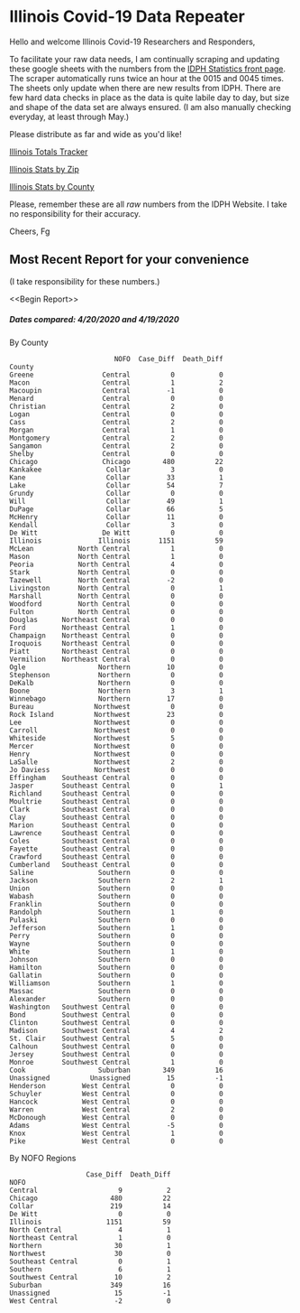 # Illinois Covid-19 Data Repeater

Hello and welcome Illinois Covid-19 Researchers and Responders,

To facilitate your raw data needs, I am continually scraping and updating these google sheets with the numbers from the [IDPH Statistics front page](http://www.dph.illinois.gov/covid19/covid19-statistics). 
The scraper automatically runs twice an hour at the 0015 and 0045 times. The sheets only update when there are new results from IDPH.
There are few hard data checks in place as the data is quite labile day to day, but size and shape of the data set are always ensured. 
(I am also manually checking everyday, at least through May.)

Please distribute as far and wide as you'd like!

[Illinois Totals Tracker](https://drive.google.com/open?id=1MWNebArAjjTTtJdxQcnUakShSbADhccx3xw28L2Nflo)

[Illinois Stats by Zip](https://drive.google.com/open?id=11P36C4z4B2vIXSfgchfAwWfLRnUD0zqg0Ki-MWCiC58)

[Illinois Stats by County](https://drive.google.com/open?id=1sbLLUOqEv_s2eOh3iQyWRw7JOB8rixfu1oBXgPy8zP8)

Please, remember these are all _raw_ numbers from the IDPH Website.
I take no responsibility for their accuracy.

Cheers, Fg

## Most Recent Report for your convenience
(I take responsibility for these numbers.)

\<<Begin Report\>>

##### Dates compared: 4/20/2020 and 4/19/2020

By County

```
                          NOFO  Case_Diff  Death_Diff
County                                               
Greene                 Central          0           0
Macon                  Central          1           2
Macoupin               Central         -1           0
Menard                 Central          0           0
Christian              Central          2           0
Logan                  Central          0           0
Cass                   Central          2           0
Morgan                 Central          1           0
Montgomery             Central          2           0
Sangamon               Central          2           0
Shelby                 Central          0           0
Chicago                Chicago        480          22
Kankakee                Collar          3           0
Kane                    Collar         33           1
Lake                    Collar         54           7
Grundy                  Collar          0           0
Will                    Collar         49           1
DuPage                  Collar         66           5
McHenry                 Collar         11           0
Kendall                 Collar          3           0
De Witt                De Witt          0           0
Illinois              Illinois       1151          59
McLean           North Central          1           0
Mason            North Central          1           0
Peoria           North Central          4           0
Stark            North Central          0           0
Tazewell         North Central         -2           0
Livingston       North Central          0           1
Marshall         North Central          0           0
Woodford         North Central          0           0
Fulton           North Central          0           0
Douglas      Northeast Central          0           0
Ford         Northeast Central          1           0
Champaign    Northeast Central          0           0
Iroquois     Northeast Central          0           0
Piatt        Northeast Central          0           0
Vermilion    Northeast Central          0           0
Ogle                  Northern         10           0
Stephenson            Northern          0           0
DeKalb                Northern          0           0
Boone                 Northern          3           1
Winnebago             Northern         17           0
Bureau               Northwest          0           0
Rock Island          Northwest         23           0
Lee                  Northwest          0           0
Carroll              Northwest          0           0
Whiteside            Northwest          5           0
Mercer               Northwest          0           0
Henry                Northwest          0           0
LaSalle              Northwest          2           0
Jo Daviess           Northwest          0           0
Effingham    Southeast Central          0           0
Jasper       Southeast Central          0           1
Richland     Southeast Central          0           0
Moultrie     Southeast Central          0           0
Clark        Southeast Central          0           0
Clay         Southeast Central          0           0
Marion       Southeast Central          0           0
Lawrence     Southeast Central          0           0
Coles        Southeast Central          0           0
Fayette      Southeast Central          0           0
Crawford     Southeast Central          0           0
Cumberland   Southeast Central          0           0
Saline                Southern          0           0
Jackson               Southern          2           1
Union                 Southern          0           0
Wabash                Southern          0           0
Franklin              Southern          0           0
Randolph              Southern          1           0
Pulaski               Southern          0           0
Jefferson             Southern          1           0
Perry                 Southern          0           0
Wayne                 Southern          0           0
White                 Southern          1           0
Johnson               Southern          0           0
Hamilton              Southern          0           0
Gallatin              Southern          0           0
Williamson            Southern          1           0
Massac                Southern          0           0
Alexander             Southern          0           0
Washington   Southwest Central          0           0
Bond         Southwest Central          0           0
Clinton      Southwest Central          0           0
Madison      Southwest Central          4           2
St. Clair    Southwest Central          5           0
Calhoun      Southwest Central          0           0
Jersey       Southwest Central          0           0
Monroe       Southwest Central          1           0
Cook                  Suburban        349          16
Unassigned          Unassigned         15          -1
Henderson         West Central          0           0
Schuyler          West Central          0           0
Hancock           West Central          0           0
Warren            West Central          2           0
McDonough         West Central          0           0
Adams             West Central         -5           0
Knox              West Central          1           0
Pike              West Central          0           0
```

By NOFO Regions

```
                   Case_Diff  Death_Diff
NOFO                                    
Central                    9           2
Chicago                  480          22
Collar                   219          14
De Witt                    0           0
Illinois                1151          59
North Central              4           1
Northeast Central          1           0
Northern                  30           1
Northwest                 30           0
Southeast Central          0           1
Southern                   6           1
Southwest Central         10           2
Suburban                 349          16
Unassigned                15          -1
West Central              -2           0
```
